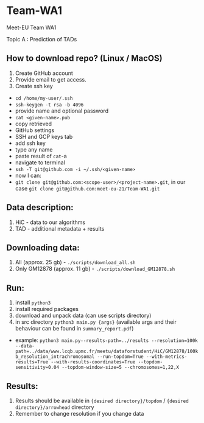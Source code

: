 # Team-WA1

Meet-EU Team WA1

Topic A : Prediction of TADs

## How to download repo? (Linux / MacOS)
1. Create GitHub account
2. Provide email to get access.
3. Create ssh key
* `cd /home/my-user/.ssh`
* `ssh-keygen -t rsa -b 4096`
* provide name and optional password
* `cat <given-name>.pub`
* copy retrieved
* GitHub settings
* SSH and GCP keys tab
* add ssh key
* type any name
* paste result of `cat`-a
* navigate to terminal
* `ssh -T git@github.com -i ~/.ssh/<given-name>`
* now I can:
* `git clone git@github.com:<scope-user>/<project-name>.git`, in our case `git clone git@github.com:meet-eu-21/Team-WA1.git`

## Data description:
1. HiC - data to our algorithms
2. TAD - additional metadata + results

## Downloading data:
1. All (approx. 25 gb) - `./scripts/download_all.sh`
2. Only GM12878 (approx. 11 gb) - `./scripts/download_GM12878.sh`

## Run:
1. install `python3`
2. install required packages
3. download and unpack data (can use scripts directory)
4. in src directory `python3 main.py {args}` (available args and their behaviour can be found in `summary_report.pdf`)
* example: `python3 main.py--results-path=../results --resolution=100k --data-path=../data/www.lcqb.upmc.fr/meetu/dataforstudent/HiC/GM12878/100kb_resolution_intrachromosomal --run-topdom=True --with-metrics-results=True --with-results-coordinates=True --topdom-sensitivity=0.04 --topdom-window-size=5 --chromosomes=1,22,X`

## Results:
1. Results should be available in `{desired directory}/topdom` / `{desired directory}/arrowhead` directory
2. Remember to change resolution if you change data

